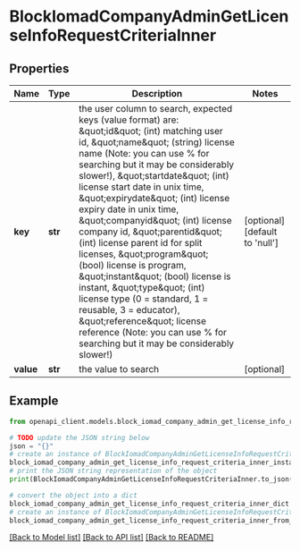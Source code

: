 # BlockIomadCompanyAdminGetLicenseInfoRequestCriteriaInner


## Properties

Name | Type | Description | Notes
------------ | ------------- | ------------- | -------------
**key** | **str** | the user column to search, expected keys (value format) are:                                 \&quot;id\&quot; (int) matching user id,                                 \&quot;name\&quot; (string) license name (Note: you can use % for searching but it may be considerably slower!),                                 \&quot;startdate\&quot; (int) license start date in unix time,                                 \&quot;expirydate\&quot; (int) license expiry date in unix time,                                 \&quot;companyid\&quot; (int) license company id,                                 \&quot;parentid\&quot;  (int) license parent id for split licenses,                                 \&quot;program\&quot;  (bool) license is program,                                 \&quot;instant\&quot;  (bool) license is instant,                                 \&quot;type\&quot;  (int) license type (0 &#x3D; standard, 1 &#x3D; reusable, 3 &#x3D; educator),                                 \&quot;reference\&quot; license reference (Note: you can use % for searching but it may be considerably slower!) | [optional] [default to 'null']
**value** | **str** | the value to search | [optional] 

## Example

```python
from openapi_client.models.block_iomad_company_admin_get_license_info_request_criteria_inner import BlockIomadCompanyAdminGetLicenseInfoRequestCriteriaInner

# TODO update the JSON string below
json = "{}"
# create an instance of BlockIomadCompanyAdminGetLicenseInfoRequestCriteriaInner from a JSON string
block_iomad_company_admin_get_license_info_request_criteria_inner_instance = BlockIomadCompanyAdminGetLicenseInfoRequestCriteriaInner.from_json(json)
# print the JSON string representation of the object
print(BlockIomadCompanyAdminGetLicenseInfoRequestCriteriaInner.to_json())

# convert the object into a dict
block_iomad_company_admin_get_license_info_request_criteria_inner_dict = block_iomad_company_admin_get_license_info_request_criteria_inner_instance.to_dict()
# create an instance of BlockIomadCompanyAdminGetLicenseInfoRequestCriteriaInner from a dict
block_iomad_company_admin_get_license_info_request_criteria_inner_from_dict = BlockIomadCompanyAdminGetLicenseInfoRequestCriteriaInner.from_dict(block_iomad_company_admin_get_license_info_request_criteria_inner_dict)
```
[[Back to Model list]](../README.md#documentation-for-models) [[Back to API list]](../README.md#documentation-for-api-endpoints) [[Back to README]](../README.md)


